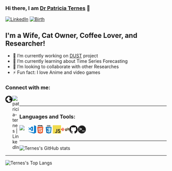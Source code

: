 ### Hi there, I am [Dr Patricia Ternes][personal-url] 👋

[![LinkedIn][linkedin-shield]][linkedin-url] [![Birth][birth-shield]][birth-url]

## I'm a Wife, Cat Owner, Coffee Lover, and Researcher!

- 🔭 I’m currently working on [DUST][dust-url] project
- 🌱 I’m currently learning about Time Series Forecasting
- 👯 I’m looking to collaborate with other Researches
- ⚡ Fun fact: I love Anime and video games

### Connect with me:


[<img align="left" alt="homepage" width="22px" src="https://raw.githubusercontent.com/iconic/open-iconic/master/svg/globe.svg" />][personal-url]
[<img align="left" alt="patricia-ternes | LinkedIn" width="22px" src="https://cdn.jsdelivr.net/npm/simple-icons@v3/icons/linkedin.svg"/>][linkedin-url]
<br/>

---

### Languages and Tools:

<img align="left" alt=" " width="26px" src=" "/>

<img align="left" alt="Visual Studio Code" width="26px" src="https://raw.githubusercontent.com/github/explore/80688e429a7d4ef2fca1e82350fe8e3517d3494d/topics/visual-studio-code/visual-studio-code.png"/>

<img align="left" alt="HTML5" width="26px" src="https://raw.githubusercontent.com/github/explore/80688e429a7d4ef2fca1e82350fe8e3517d3494d/topics/html/html.png"/>

<img align="left" alt="CSS3" width="26px" src="https://raw.githubusercontent.com/github/explore/80688e429a7d4ef2fca1e82350fe8e3517d3494d/topics/css/css.png"/>

<img align="left" alt="JavaScript" width="26px" src="https://raw.githubusercontent.com/github/explore/80688e429a7d4ef2fca1e82350fe8e3517d3494d/topics/javascript/javascript.png"/>

<img align="left" alt="Git" width="26px" src="https://raw.githubusercontent.com/github/explore/80688e429a7d4ef2fca1e82350fe8e3517d3494d/topics/git/git.png"/>

<img align="left" alt="GitHub" width="26px" src="https://raw.githubusercontent.com/github/explore/78df643247d429f6cc873026c0622819ad797942/topics/github/github.png"/>

<img align="left" alt="Terminal" width="26px" src="https://raw.githubusercontent.com/github/explore/80688e429a7d4ef2fca1e82350fe8e3517d3494d/topics/terminal/terminal.png"/>

<br />
<br />

---

![Ternes's GitHub stats](https://github-readme-stats.vercel.app/api?username=patricia-ternes&count_private=true)

---

![Ternes's Top Langs](https://github-readme-stats.vercel.app/api/top-langs/?username=patricia-ternes&layout=compact)

<!-- personal links -->
[personal-url]: https://patricia-ternes.github.io/
[linkedin-url]: https://linkedin.com/in/patricia-ternes/
[birth-url]: https://goo.gl/maps/PT8PHegHVqW9C4rJ6
<!-- professional links -->
[dust-url]: https://dust.leeds.ac.uk/
<!-- shields links -->
[linkedin-shield]: https://img.shields.io/badge/LinkkedIn-🔗-99F4FB?style=for-the-badge&logo=linkedin&logoColor=99F4FB
[birth-shield]: https://img.shields.io/badge/Place_of_Birth-BRAZIL-FBFE9A?style=for-the-badge&logo=googlemaps&logoColor=FBFE9A
<!-- logo links -->
[site-logo]: https://raw.githubusercontent.com/iconic/open-iconic/master/svg/globe.svg
